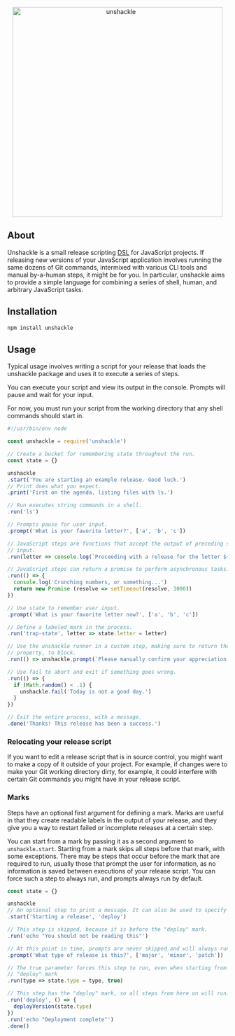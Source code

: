 <p align="center">
  <!-- Borrowed under a CC0 Public Domain license from https://pixabay.com/en/animal-game-asset-call-invertebrate-1296937/ -->
  <img alt="unshackle" src="https://cloud.githubusercontent.com/assets/1095217/19737639/cf70c50c-9b79-11e6-8d46-8d469c7c3b76.png" width="480">
</p>

## About

Unshackle is a small release scripting [DSL](https://en.wikipedia.org/wiki/Domain-specific_language) for JavaScript projects. If releasing new versions of your JavaScript application involves running the same dozens of Git commands, intermixed with various CLI tools and manual by-a-human steps, it might be for you. In particular, unshackle aims to provide a simple language for combining a series of shell, human, and arbitrary JavaScript tasks.

## Installation

```bash
npm install unshackle
```

## Usage

Typical usage involves writing a script for your release that loads the unshackle
package and uses it to execute a series of steps.

You can execute your script and view its output in the console. Prompts will
pause and wait for your input.

For now, you must run your script from the working directory that any shell
commands should start in.

```javascript
#!/usr/bin/env node

const unshackle = require('unshackle')

// Create a bucket for remembering state throughout the run.
const state = {}

unshackle
.start('You are starting an example release. Good luck.')
// Print does what you expect.
.print('First on the agenda, listing files with ls.')

// Run executes string commands in a shell.
.run('ls')

// Prompts pause for user input.
.prompt('What is your favorite letter?', ['a', 'b', 'c'])

// JavaScript steps are functions that accept the output of preceding steps as
// input.
.run(letter => console.log(`Proceeding with a release for the letter ${letter}.`))

// JavaScript steps can return a promise to perform asynchronous tasks.
.run(() => {
  console.log('Crunching numbers, or something...')
  return new Promise (resolve => setTimeout(resolve, 3000))
})

// Use state to remember user input.
.prompt('What is your favorite letter now?', ['a', 'b', 'c'])

// Define a labeled mark in the process.
.run('trap-state', letter => state.letter = letter)

// Use the unshackle runner in a custom step, making sure to return the promise
// property, to block.
.run(() => unshackle.prompt(`Please manually confirm your appreciation for the letter ${state.letter}.`).promise)

// Use fail to abort and exit if something goes wrong.
.run(() => {
  if (Math.random() < .1) {
    unshackle.fail('Today is not a good day.')
  }
})

// Exit the entire process, with a message.
.done('Thanks! This release has been a success.')
```

### Relocating your release script

If you want to edit a release script that is in source control, you might want
to make a copy of it outside of your project. For example, if changes were to
make your Git working directory dirty, for example, it could interfere with
certain Git commands you might have in your release script.

### Marks

Steps have an optional first argument for defining a mark. Marks are useful in
that they create readable labels in the output of your release, and they give
you a way to restart failed or incomplete releases at a certain step.

You can start from a mark by passing it as a second argument to
`unshackle.start`. Starting from a mark skips all steps before that mark, with
some exceptions. There may be steps that occur before the mark that are
required to run, usually those that prompt the user for information, as no
information is saved between executions of your release script. You can
force such a step to always run, and prompts always run by default.

```javascript
const state = {}

unshackle
// An optional step to print a message. It can also be used to specify a mark.
.start('Starting a release', 'deploy')

// This step is skipped, because it is before the "deploy" mark.
.run('echo "You should not be reading this"')

// At this point in time, prompts are never skipped and will always run.
.prompt('What type of release is this?', ['major', 'minor', 'patch'])

// The true parameter forces this step to run, even when starting from the
// "deploy" mark
.run(type => state.type = type, true)

// This step has the "deploy" mark, so all steps from here on will run.
.run('deploy', () => {
  deployVersion(state.type)
})
.run('echo "Deployment complete"')
.done()
```
